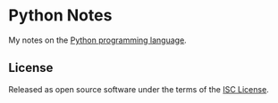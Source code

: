 # Python Notes

My notes on the [Python programming language](https://www.python.org/).

## License

Released as open source software under the terms of the [ISC License](https://en.wikipedia.org/wiki/ISC_license).
